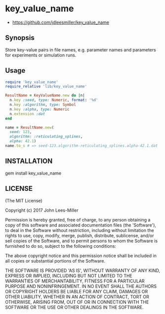 # key_value_name

* https://github.com/jdleesmiller/key_value_name

## Synopsis

Store key-value pairs in file names, e.g. parameter names and parameters for experiments or simulation runs.

## Usage

```rb
require 'key_value_name'
require_relative 'lib/key_value_name'

ResultName = KeyValueName.new do |n|
  n.key :seed, type: Numeric, format: '%d'
  n.key :algorithm, type: Symbol
  n.key :alpha, type: Numeric
  n.extension :dat
end

name = ResultName.new(
  seed: 123,
  algorithm: :reticulating_splines,
  alpha: 42.1)
name.to_s # => seed-123.algorithm-reticulating_splines.alpha-42.1.dat
```

## INSTALLATION

  gem install key_value_name

## LICENSE

(The MIT License)

Copyright (c) 2017 John Lees-Miller

Permission is hereby granted, free of charge, to any person obtaining
a copy of this software and associated documentation files (the
'Software'), to deal in the Software without restriction, including
without limitation the rights to use, copy, modify, merge, publish,
distribute, sublicense, and/or sell copies of the Software, and to
permit persons to whom the Software is furnished to do so, subject to
the following conditions:

The above copyright notice and this permission notice shall be
included in all copies or substantial portions of the Software.

THE SOFTWARE IS PROVIDED 'AS IS', WITHOUT WARRANTY OF ANY KIND,
EXPRESS OR IMPLIED, INCLUDING BUT NOT LIMITED TO THE WARRANTIES OF
MERCHANTABILITY, FITNESS FOR A PARTICULAR PURPOSE AND NONINFRINGEMENT.
IN NO EVENT SHALL THE AUTHORS OR COPYRIGHT HOLDERS BE LIABLE FOR ANY
CLAIM, DAMAGES OR OTHER LIABILITY, WHETHER IN AN ACTION OF CONTRACT,
TORT OR OTHERWISE, ARISING FROM, OUT OF OR IN CONNECTION WITH THE
SOFTWARE OR THE USE OR OTHER DEALINGS IN THE SOFTWARE.

